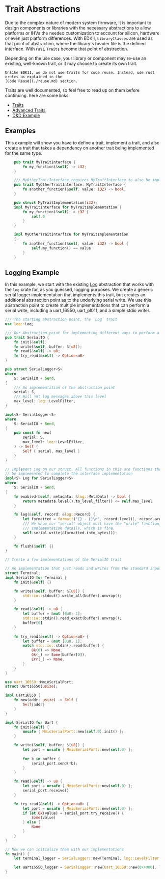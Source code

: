 # Trait Abstractions

Due to the complex nature of modern system firmware, it is important to design components or
libraries with the necessary abstractions to allow platforms or IHVs the needed customization to
account for silicon, hardware or even just platform differences. With EDKII, `LibraryClasses` are
used as that point of abstraction, where the library's header file is the defined interface. With
rust, `Traits` become that point of abstraction.

Depending on the use case, your library or component may re-use an existing, well-known trait, or
it may choose to create its own trait.

```admonish important
Unlike EDKII, we do not use traits for code reuse. Instead, use rust crates as explained in the
[Code Reuse](./reuse.md) section.
```

Traits are well documented, so feel free to read up on them before continuing. here are some links:

- [Traits](https://doc.rust-lang.org/book/ch10-02-traits.html)
- [Advanced Traits](https://doc.rust-lang.org/book/ch19-03-advanced-traits.html)
- [D&D Example](https://desmodrone.github.io/posts/traits-101/)

## Examples

This example will show you have to define a trait, implement a trait, and also create a trait
that takes a dependency on another trait being implemented for the same type.

``` rust
    pub trait MyTraitInterface {
        fn my_function(&self) -> i32;  
    }

    /// MyOtherTraitInterface requires MyTraitInterface to also be implemented
    pub trait MyOtherTraitInterface: MyTraitInterface {
        fn another_function(&self, value: i32) -> bool;
    }

    pub struct MyTraitImplementation(i32);
    impl MyTraitInterface for MyTraitImplementation {
        fn my_function(&self) -> i32 {
            self.0
        }
    }

    impl MyOtherTraitInterface for MyTraitImplementation
    {
        fn another_function(&self, value: i32) -> bool {
            self.my_function() == value
        }
    }
```

## Logging Example

In this example, we start with the existing [Log](https://docs.rs/log/latest/log/trait.Log.html)
abstraction that works with the `log` crate for, as you guessed, logging purposes. We create a
generic serial logger implementation that implements this trait, but creates an additional
abstraction point as to the underlying serial write. We use this abstraction point to create
multiple implementations that can perform a serial write, including a uart_16550, uart_pl011, and
a simple stdio writer.

``` rust
/// The starting abstraction point, the `Log` trait
use log::Log;

/// Our Abstraction point for implementing different ways to perform a serial write
pub trait SerialIO {
    fn init(&self);
    fn write(&self, buffer: &[u8]);
    fn read(&self) -> u8;
    fn try_read(&self) -> Option<u8>
}

pub struct SerialLogger<S>
where
    S: SerialIO + Send,
{
    /// An implementation of the abstraction point
    serial: S,
    /// Will not log messages above this level
    max_level: log::LevelFilter,
}

impl<S> SerialLogger<S>
where
    S: SerialIO + Send,
{
    pub const fn new(
        serial: S,
        max_level: log::LevelFilter,
    ) -> Self {
        Self { serial, max_level }
    }
}

// Implement Log on our struct. All functions in this are functions that the log trait requires
// be implemented to complete the interface implementation
impl<S> Log for SerialLogger<S>
where
    S: SerialIO + Send,
{
    fn enabled(&self, metadata: &log::MetaData) -> bool {
        return metadata.level().to_level_filter() <= self.max_level
    }

    fn log(&self, record: &log::Record) {
        let formatted = format!("{} - {}\n", record.level(), record.args())
        /// We know our "serial" object must have the "write" function, we just don't know the
        /// implementation details, which is fine.
        self.serial.write(&formatted.into_bytes());
    }

    fn flush(&self) {}
}

// Create a few implementations of the SerialIO trait

// An implementation that just reads and writes from the standard input output
struct Terminal;
impl SerialIO for Terminal {
    fn init(&self) {}

    fn write(&self, buffer: &[u8]) {
        std::io::stdout().write_all(buffer).unwrap();
    }

    fn read(&self) -> u8 {
        let buffer = &mut [0u8; 1];
        std::io::stdin().read_exact(buffer).unwrap();
        buffer[0]
    }
        
    fn try_read(&self) -> Option<u8> {
        let buffer = &mut [0u8; 1];
        match std::io::stdin().read(buffer) {
            Ok(0) => None,
            Ok(_) => Some(buffer[0]),
            Err(_) => None,
        }
    }
}

use uart_16550::MmioSerialPort;
struct Uart16550(usize);

impl Uart16550 {
    fn new(addr: usize) -> Self {
        Self{addr}
    }
}

impl SerialIO for Uart {
    fn init(&self) {
        unsafe { MmioSerialPort::new(self.0).init() };
    }

    fn write(&self, buffer: &[u8]) {
        let port = unsafe { MmioSerialPort::new(self.0) };
        
        for b in buffer {
            serial_port.send(*b);
        }
    }

    fn read(&self) -> u8 {
        let port = unsafe { MmioSerialPort::new(self.0) };
        serial_port.receive()
    }

    fn try_read(&self) -> Option<u8> {
        let port = unsafe { MmioSerialPort::new(self.0) };
        if let Ok(value) = serial_port.try_receive() {
            Some(value) 
        } else {
            None
        }
    }
}

// Now we can initialize them with our implementations
fn main() {
    let terminal_logger = SerialLogger::new(Terminal, log::LevelFilter::Trace);

    let uart16550_logger = SerialLogger::new(Uart_16550::new(0x4000), log::LevelFilter::Trace);
}
```

